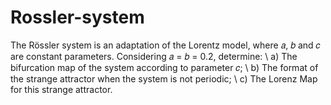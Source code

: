 # Rossler-system
The Rössler system is an adaptation of the Lorentz model, where 𝑎, 𝑏 and 𝑐 are constant parameters. Considering 𝑎 = 𝑏 = 0.2, determine: \  a) The bifurcation map of the system according to parameter 𝑐; \ b) The format of the strange attractor when the system is not periodic; \ c) The Lorenz Map for this strange attractor.
